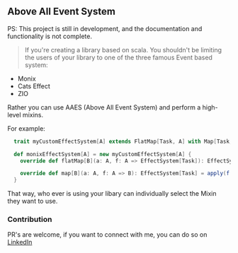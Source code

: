## Above All Event System

PS: This project is still in development, and the documentation and functionality is not complete.
> If you're creating a library based on scala. You shouldn't be limiting the users of your library to one of the three famous Event based system:
- Monix
- Cats Effect
- ZIO

Rather you can use AAES (Above All Event System) and perform a high-level mixins.

For example:
```scala
  trait myCustomEffectSystem[A] extends FlatMap[Task, A] with Map[Task, A]

  def monixEffectSystem[A] = new myCustomEffectSystem[A] {
    override def flatMap[B](a: A, f: A => EffectSystem[Task]): EffectSystem[Task] = f(a)

    override def map[B](a: A, f: A => B): EffectSystem[Task] = apply(f(a))
  }
```

That way, who ever is using your libary can individually select the Mixin they want to use.

### Contribution
PR's are welcome, if you want to connect with me, you can do so on [LinkedIn](https://www.linkedin.com/in/jodhawat/)


